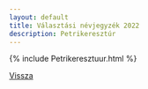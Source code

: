 ```yaml
---
layout: default
title: Választási névjegyzék 2022
description: Petrikeresztúr
---
```


{% include Petrikeresztuur.html %}

[Vissza](./)